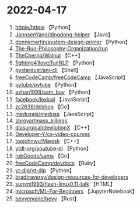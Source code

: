 # 2022-04-17

1. [httpie/httpie](https://github.com/httpie/httpie) 【Python】
2. [JannsenYang/dingdong-helper](https://github.com/JannsenYang/dingdong-helper) 【Java】
3. [donnemartin/system-design-primer](https://github.com/donnemartin/system-design-primer) 【Python】
4. [The-Run-Philosophy-Organization/run](https://github.com/The-Run-Philosophy-Organization/run) 
5. [TheCherno/Walnut](https://github.com/TheCherno/Walnut) 【C++】
6. [fighting41love/funNLP](https://github.com/fighting41love/funNLP) 【Python】
7. [pystardust/ani-cli](https://github.com/pystardust/ani-cli) 【Shell】
8. [freeCodeCamp/freeCodeCamp](https://github.com/freeCodeCamp/freeCodeCamp) 【JavaScript】
9. [pytube/pytube](https://github.com/pytube/pytube) 【Python】
10. [azhan1998/sam_buy](https://github.com/azhan1998/sam_buy) 【Python】
11. [facebook/lexical](https://github.com/facebook/lexical) 【JavaScript】
12. [zc2638/ddshop](https://github.com/zc2638/ddshop) 【Go】
13. [medusajs/medusa](https://github.com/medusajs/medusa) 【JavaScript】
14. [zbroyar/mass_killings](https://github.com/zbroyar/mass_killings) 
15. [diasurgical/devilutionX](https://github.com/diasurgical/devilutionX) 【C++】
16. [Developer-Y/cs-video-courses](https://github.com/Developer-Y/cs-video-courses) 
17. [topjohnwu/Magisk](https://github.com/topjohnwu/Magisk) 【C++】
18. [ytdl-org/youtube-dl](https://github.com/ytdl-org/youtube-dl) 【Python】
19. [robGoods/sams](https://github.com/robGoods/sams) 【Go】
20. [freeCodeCamp/devdocs](https://github.com/freeCodeCamp/devdocs) 【Ruby】
21. [yt-dlp/yt-dlp](https://github.com/yt-dlp/yt-dlp) 【Python】
22. [bradtraversy/design-resources-for-developers](https://github.com/bradtraversy/design-resources-for-developers) 
23. [sunym1993/flash-linux0.11-talk](https://github.com/sunym1993/flash-linux0.11-talk) 【HTML】
24. [microsoft/ML-For-Beginners](https://github.com/microsoft/ML-For-Beginners) 【JupyterNotebook】
25. [bevyengine/bevy](https://github.com/bevyengine/bevy) 【Rust】

